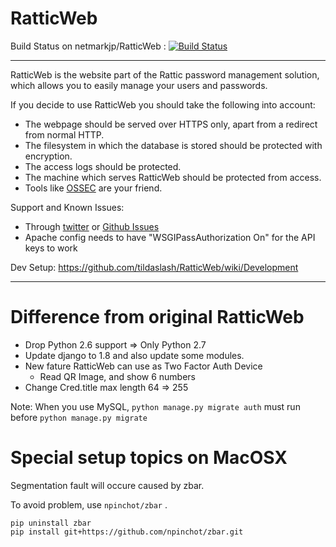 RatticWeb
=========

Build Status on netmarkjp/RatticWeb : [![Build Status](https://travis-ci.org/netmarkjp/RatticWeb.png?branch=master)](https://travis-ci.org/netmarkjp/RatticWeb)

----

RatticWeb is the website part of the Rattic password management solution, which allows you to easily manage your users and passwords.

If you decide to use RatticWeb you should take the following into account:
* The webpage should be served over HTTPS only, apart from a redirect from normal HTTP.
* The filesystem in which the database is stored should be protected with encryption.
* The access logs should be protected.
* The machine which serves RatticWeb should be protected from access.
* Tools like <a href="http://www.ossec.net/">OSSEC</a> are your friend.

Support and Known Issues:
* Through <a href="http://twitter.com/RatticDB">twitter</a> or <a href="https://github.com/tildaslash/RatticWeb/issues?state=open">Github Issues</a>
* Apache config needs to have "WSGIPassAuthorization On" for the API keys to work  

Dev Setup: <https://github.com/tildaslash/RatticWeb/wiki/Development>

----

# Difference from original RatticWeb

- Drop Python 2.6 support => Only Python 2.7
- Update django to 1.8 and also update some modules.
- New fature RatticWeb can use as Two Factor Auth Device
    - Read QR Image, and show 6 numbers
- Change Cred.title max length 64 => 255

Note: When you use MySQL, `python manage.py migrate auth` must run before `python manage.py migrate`

# Special setup topics on MacOSX

Segmentation fault will occure caused by zbar.

To avoid problem, use `npinchot/zbar` .

```
pip uninstall zbar
pip install git+https://github.com/npinchot/zbar.git
```
